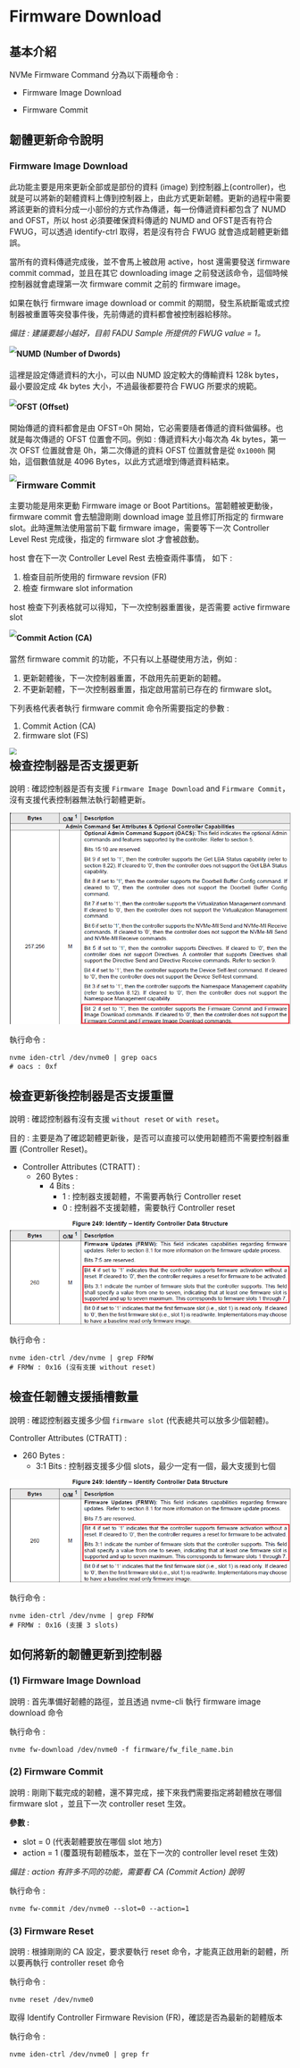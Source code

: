 # Firmware Download



## 基本介紹

NVMe Firmware Command 分為以下兩種命令 : 

* Firmware Image Download

* Firmware Commit 



## 韌體更新命令說明

### Firmware  Image Download 

此功能主要是用來更新全部或是部份的資料 (image) 到控制器上(controller)，也就是可以將新的韌體資料上傳到控制器上，由此方式更新韌體。更新的過程中需要將該更新的資料分成一小部份的方式作為傳遞，每一份傳遞資料都包含了 NUMD and OFST，所以 host 必須要確保資料傳遞的 NUMD and OFST是否有符合 FWUG，可以透過  identify-ctrl 取得，若是沒有符合 FWUG 就會造成韌體更新錯誤。

當所有的資料傳遞完成後，並不會馬上被啟用 active，host 還需要發送 firmware commit commad，並且在其它  downloading image 之前發送該命令，這個時候控制器就會處理第一次 firmware commit 之前的 firmware image。

如果在執行 firmware image download or commit 的期間，發生系統斷電或式控制器被重置等突發事件後，先前傳遞的資料都會被控制器給移除。

*備註 : 建議要越小越好，目前  FADU Sample 所提供的  FWUG value = 1。*

<img src="../../res/Identify_Controller_FWUG.png" style="zoom:80%;" align="left"/>

#### NUMD (Number of  Dwords)

這裡是設定傳遞資料的大小，可以由 NUMD 設定較大的傳輸資料 128k bytes，最小要設定成 4k bytes 大小，不過最後都要符合 FWUG 所要求的規範。

<img src="../../res/Firmware_Image_Download_NUMD.png" style="zoom:80%;" align="left"/>

#### OFST (Offset)

開始傳遞的資料都會是由 OFST=0h 開始，它必需要隨者傳遞的資料做偏移。也就是每次傳遞的 OFST 位置會不同。例如 : 傳遞資料大小每次為 4k bytes，第一次 OFST 位置就會是 0h，第二次傳遞的資料 OFST 位置就會是從 `0x1000h` 開始，這個數值就是 4096  Bytes，以此方式遞增到傳遞資料結束。

<img src="../../res/Firmware_Image_Download_Offset.png" style="zoom:80%;" align="left"/>



### Firmware Commit 

主要功能是用來更動 Firmware image or Boot Partitions。當韌體被更動後，firmware commit 會去驗證剛剛  download image 並且修訂所指定的 firmware slot。此時還無法使用當前下載 firmware image，需要等下一次 Controller Level Rest 完成後，指定的 firmware slot 才會被啟動。 

host 會在下一次 Controller Level Rest 去檢查兩件事情， 如下 :

1. 檢查目前所使用的 firmware revsion (FR)
2. 檢查 firmware slot information 

host 檢查下列表格就可以得知，下一次控制器重置後，是否需要 active firmware slot

<img src="../../res/Firmware_Slot_Information_log_page.png" style="zoom:80%;" align="left"/>



#### Commit Action (CA)

當然 firmware commit 的功能，不只有以上基礎使用方法，例如 : 

1. 更新韌體後，下一次控制器重置，不啟用先前更新的韌體。
2. 不更新韌體，下一次控制器重置，指定啟用當前已存在的 firmware slot。

下列表格代表者執行 firmware commit 命令所需要指定的參數 :

1. Commit Action (CA)
2. firmware slot (FS)

<img src="../../res/Firmware_Commit_Action.png" style="zoom:80%;" align="left"/>



## 檢查控制器是否支援更新

說明 : 確認控制器是否有支援 `Firmware Image Download` and `Firmware Commit`，沒有支援代表控制器無法執行韌體更新。

![](https://github.com/miniedwins/learning/blob/main/nvme/pic/identify_controller/Identify_Controller_OASC_Bit2.png)

執行命令 : 

~~~shell
nvme iden-ctrl /dev/nvme0 | grep oacs
# oacs : 0xf
~~~



## 檢查更新後控制器是否支援重置

說明 : 確認控制器有沒有支援 `without reset`  or  `with reset`。

目的 : 主要是為了確認韌體更新後，是否可以直接可以使用韌體而不需要控制器重置 (Controller Reset)。

* Controller Attributes (CTRATT) :
  * 260 Bytes :
    * 4 Bits : 
      * 1 : 控制器支援韌體，不需要再執行 Controller reset
      * 0 : 控制器不支援韌體，需要執行 Controller reset

![](https://github.com/miniedwins/learning/blob/main/nvme/pic/identify_controller/Identify_Controller_FRMW.png)

執行命令 : 

~~~shell
nvme iden-ctrl /dev/nvme | grep FRMW
# FRMW : 0x16 (沒有支援 without reset)
~~~



## 檢查任韌體支援插槽數量

說明 : 確認控制器支援多少個 `firmware slot` (代表總共可以放多少個韌體)。

Controller Attributes (CTRATT) :

* 260 Bytes :
  * 3:1 Bits : 控制器支援多少個 slots，最少一定有一個，最大支援到七個

![](https://github.com/miniedwins/learning/blob/main/nvme/pic/identify_controller/Identify_Controller_FRMW.png)

執行命令 : 

~~~shell
nvme iden-ctrl /dev/nvme | grep FRMW
# FRMW : 0x16 (支援 3 slots)
~~~



## 如何將新的韌體更新到控制器

### (1) Firmware Image Download

說明 : 首先準備好韌體的路徑，並且透過 nvme-cli 執行 firmware image download 命令

執行命令 : 

~~~shell
nvme fw-download /dev/nvme0 -f firmware/fw_file_name.bin
~~~



### (2) Firmware Commit

說明 : 剛剛下載完成的韌體，還不算完成，接下來我們需要指定將韌體放在哪個 firmware slot ，並且下一次 controller reset 生效。

**參數 :** 

* slot = 0 (代表韌體要放在哪個 slot 地方)
* action = 1 (覆蓋現有韌體版本，並在下一次的 controller level reset 生效)

*備註 : action 有許多不同的功能，需要看 CA (Commit Action) 說明*

執行命令 : 

~~~shell
nvme fw-commit /dev/nvme0 --slot=0 --action=1
~~~



### (3) Firmware Reset

說明 : 根據剛剛的 CA 設定，要求要執行 reset 命令，才能真正啟用新的韌體，所以要再執行 controller reset 命令

執行命令 : 

~~~shell
nvme reset /dev/nvme0
~~~

取得 Identify Controller Firmware Revision (FR)，確認是否為最新的韌體版本

執行命令 : 

~~~shell
nvme iden-ctrl /dev/nvme0 | grep fr
~~~





